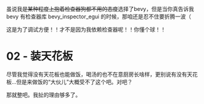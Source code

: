 虽说我~~是某种程度上抱着检查器狗都不用的态度~~选择了bevy，但是当你真告诉我 bevy 有检查器库 bevy_inspector_egui 的时候，那咱还是忍不住要折腾一波（

这是为了调试方便！！才不是因为我依赖检查器呢！！你懂个球！！

# 02 - 装天花板

尽管我觉得没有天花板也能做饭，喝汤的也不在意厨房长啥样，更别说有没有天花板...但是来做饭的“大伙儿”大概受不了这个吧。对吧？

那就整吧。我扯的理由够多了。